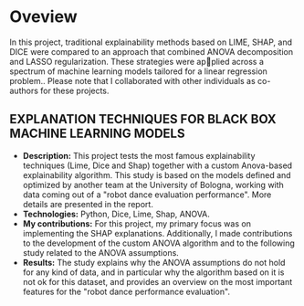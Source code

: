 
# Oveview
In this project, traditional explainability methods based on LIME, SHAP, and DICE were compared to an approach that combined ANOVA
decomposition and LASSO regularization. These strategies were applied across a spectrum of machine learning
models tailored for a linear regression problem.. Please note that I collaborated with other individuals as co-authors for these projects.

## EXPLANATION TECHNIQUES FOR BLACK BOX MACHINE LEARNING MODELS
- **Description:** This project tests the most famous explainability techniques (Lime, Dice and Shap) together with a custom Anova-based explainability algorithm. This study is based on the models defined and optimized by another team at the University of Bologna, working with data coming out of a "robot dance evaluation performance". More details are presented in the report.
- **Technologies:** Python, Dice, Lime, Shap, ANOVA.
- **My contributions:** For this project, my primary focus was on implementing the SHAP explanations. Additionally, I made contributions to the development of the custom ANOVA algorithm and to the following study related to the ANOVA assumptions.
- **Results:** The study explains why the ANOVA assumptions do not hold for any kind of data, and in particular why the algorithm based on it is not ok for this dataset, and provides an overview on the most important features for the "robot dance performance evaluation".
